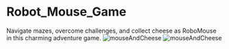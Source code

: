 # Robot_Mouse_Game
Navigate mazes, overcome challenges, and collect cheese as RoboMouse in this charming adventure game.
![mouseAndCheese](https://github.com/Nombuso16/Robot_Mouse_Game/assets/101812346/cd510540-29d0-4fb6-b956-d4439f647f2f)
![mouseAndCheese](https://github.com/Nombuso16/Robot_Mouse_Game/assets/101812346/1660581f-f687-44c4-afe6-c1d91eeab3fe)
